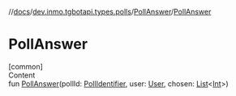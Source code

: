 //[docs](../../../index.md)/[dev.inmo.tgbotapi.types.polls](../index.md)/[PollAnswer](index.md)/[PollAnswer](-poll-answer.md)



# PollAnswer  
[common]  
Content  
fun [PollAnswer](-poll-answer.md)(pollId: [PollIdentifier](../../dev.inmo.tgbotapi.types/index.md#%5Bdev.inmo.tgbotapi.types%2FPollIdentifier%2F%2F%2FPointingToDeclaration%2F%5D%2FClasslikes%2F625018081), user: [User](../../dev.inmo.tgbotapi.types/-user/index.md), chosen: [List](https://kotlinlang.org/api/latest/jvm/stdlib/kotlin.collections/-list/index.html)<[Int](https://kotlinlang.org/api/latest/jvm/stdlib/kotlin/-int/index.html)>)  



